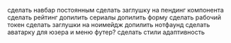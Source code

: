 сделать навбар постоянным
сделать заглушку на пендинг компонента
сделать рейтинг
допилить сериалы
допилить форму
сделать рабочий токен
сделать заглушки на ноимейдж
допилить нотфаунд
сделать аватарку для юзера и меню
футер?
сделать стили
адаптивность